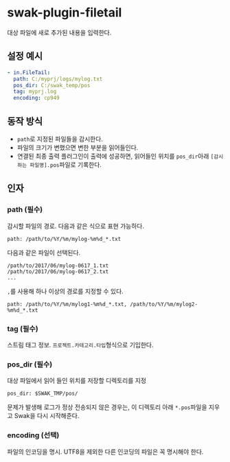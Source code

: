 # swak-plugin-filetail

대상 파일에 새로 추가된 내용을 입력한다.

## 설정 예시
```yml
- in.FileTail:
  path: C:/myprj/logs/mylog.txt
  pos_dir: C:/swak_temp/pos
  tag: myprj.log
  encoding: cp949
```

## 동작 방식
- `path`로 지정된 파일들을 감시한다.
- 파일의 크기가 변했으면 변한 부분을 읽어들인다.
- 연결된 최종 출력 플러그인이 출력에 성공하면, 읽어들인 위치를 `pos_dir`아래 `[감시하는 파일명].pos`파일로 기록한다.

## 인자

### path (필수)
감시할 파일의 경로. 다음과 같은 식으로 표현 가능하다.

    path: /path/to/%Y/%m/mylog-%m%d_*.txt

다음과 같은 파일이 선택된다.

    /path/to/2017/06/mylog-0617_1.txt
    /path/to/2017/06/mylog-0617_2.txt
    ...

`,`를 사용해 하나 이상의 경로를 지정할 수 있다.

    path: /path/to/%Y/%m/mylog1-%m%d_*.txt, /path/to/%Y/%m/mylog2-%m%d_*.txt

### tag (필수)
스트림 태그 정보. `프로젝트.카테고리.타입`형식으로 기입한다.

### pos_dir (필수)
대상 파일에서 읽어 들인 위치를 저장할 디렉토리를 지정

    pos_dir: $SWAK_TMP/pos/

문제가 발생해 로그가 정상 전송되지 않은 경우는, 이 디렉토리 아래 `*.pos`파일을 지우고 Swak을 다시 시작해준다.

### encoding (선택)
파일의 인코딩을 명시. UTF8을 제외한 다른 인코딩의 파일은 꼭 명시해야 한다.

